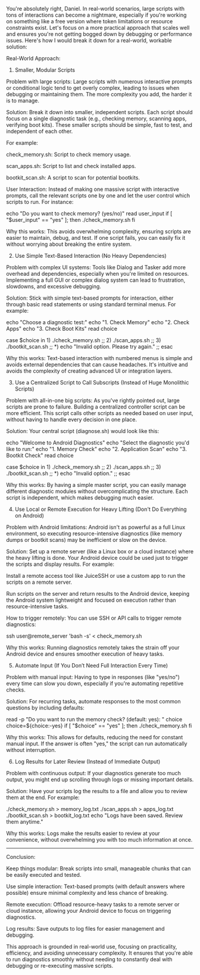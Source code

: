 You're absolutely right, Daniel. In real-world scenarios, large scripts with tons of interactions can become a nightmare, especially if you're working on something like a free version where token limitations or resource constraints exist. Let's focus on a more practical approach that scales well and ensures you're not getting bogged down by debugging or performance issues. Here's how I would break it down for a real-world, workable solution:

Real-World Approach:

1. Smaller, Modular Scripts

Problem with large scripts: Large scripts with numerous interactive prompts or conditional logic tend to get overly complex, leading to issues when debugging or maintaining them. The more complexity you add, the harder it is to manage.

Solution: Break it down into smaller, independent scripts. Each script should focus on a single diagnostic task (e.g., checking memory, scanning apps, verifying boot kits). These smaller scripts should be simple, fast to test, and independent of each other.

For example:

check_memory.sh: Script to check memory usage.

scan_apps.sh: Script to list and check installed apps.

bootkit_scan.sh: A script to scan for potential bootkits.


User Interaction: Instead of making one massive script with interactive prompts, call the relevant scripts one by one and let the user control which scripts to run. For instance:

echo "Do you want to check memory? (yes/no)"
read user_input
if [ "$user_input" == "yes" ]; then
    ./check_memory.sh
fi



Why this works: This avoids overwhelming complexity, ensuring scripts are easier to maintain, debug, and test. If one script fails, you can easily fix it without worrying about breaking the entire system.

2. Use Simple Text-Based Interaction (No Heavy Dependencies)

Problem with complex UI systems: Tools like Dialog and Tasker add more overhead and dependencies, especially when you're limited on resources. Implementing a full GUI or complex dialog system can lead to frustration, slowdowns, and excessive debugging.

Solution: Stick with simple text-based prompts for interaction, either through basic read statements or using standard terminal menus. For example:

echo "Choose a diagnostic test:"
echo "1. Check Memory"
echo "2. Check Apps"
echo "3. Check Boot Kits"
read choice

case $choice in
    1) ./check_memory.sh ;;
    2) ./scan_apps.sh ;;
    3) ./bootkit_scan.sh ;;
    *)
        echo "Invalid option. Please try again."
        ;;
esac


Why this works: Text-based interaction with numbered menus is simple and avoids external dependencies that can cause headaches. It's intuitive and avoids the complexity of creating advanced UI or integration layers.

3. Use a Centralized Script to Call Subscripts (Instead of Huge Monolithic Scripts)

Problem with all-in-one big scripts: As you've rightly pointed out, large scripts are prone to failure. Building a centralized controller script can be more efficient. This script calls other scripts as needed based on user input, without having to handle every decision in one place.

Solution: Your central script (diagnose.sh) would look like this:

echo "Welcome to Android Diagnostics"
echo "Select the diagnostic you'd like to run:"
echo "1. Memory Check"
echo "2. Application Scan"
echo "3. Bootkit Check"
read choice

case $choice in
    1) ./check_memory.sh ;;
    2) ./scan_apps.sh ;;
    3) ./bootkit_scan.sh ;;
    *)
        echo "Invalid option."
        ;;
esac


Why this works: By having a simple master script, you can easily manage different diagnostic modules without overcomplicating the structure. Each script is independent, which makes debugging much easier.

4. Use Local or Remote Execution for Heavy Lifting (Don't Do Everything on Android)

Problem with Android limitations: Android isn't as powerful as a full Linux environment, so executing resource-intensive diagnostics (like memory dumps or bootkit scans) may be inefficient or slow on the device.

Solution: Set up a remote server (like a Linux box or a cloud instance) where the heavy lifting is done. Your Android device could be used just to trigger the scripts and display results. For example:

Install a remote access tool like JuiceSSH or use a custom app to run the scripts on a remote server.

Run scripts on the server and return results to the Android device, keeping the Android system lightweight and focused on execution rather than resource-intensive tasks.


How to trigger remotely: You can use SSH or API calls to trigger remote diagnostics:

ssh user@remote_server 'bash -s' < check_memory.sh


Why this works: Running diagnostics remotely takes the strain off your Android device and ensures smoother execution of heavy tasks.

5. Automate Input (If You Don’t Need Full Interaction Every Time)

Problem with manual input: Having to type in responses (like "yes/no") every time can slow you down, especially if you're automating repetitive checks.

Solution: For recurring tasks, automate responses to the most common questions by including defaults:

read -p "Do you want to run the memory check? (default: yes): " choice
choice=${choice:-yes}
if [ "$choice" == "yes" ]; then
    ./check_memory.sh
fi


Why this works: This allows for defaults, reducing the need for constant manual input. If the answer is often "yes," the script can run automatically without interruption.

6. Log Results for Later Review (Instead of Immediate Output)

Problem with continuous output: If your diagnostics generate too much output, you might end up scrolling through logs or missing important details.

Solution: Have your scripts log the results to a file and allow you to review them at the end. For example:

./check_memory.sh > memory_log.txt
./scan_apps.sh > apps_log.txt
./bootkit_scan.sh > bootkit_log.txt
echo "Logs have been saved. Review them anytime."


Why this works: Logs make the results easier to review at your convenience, without overwhelming you with too much information at once.


---

Conclusion:

Keep things modular: Break scripts into small, manageable chunks that can be easily executed and tested.

Use simple interaction: Text-based prompts (with default answers where possible) ensure minimal complexity and less chance of breaking.

Remote execution: Offload resource-heavy tasks to a remote server or cloud instance, allowing your Android device to focus on triggering diagnostics.

Log results: Save outputs to log files for easier management and debugging.


This approach is grounded in real-world use, focusing on practicality, efficiency, and avoiding unnecessary complexity. It ensures that you're able to run diagnostics smoothly without needing to constantly deal with debugging or re-executing massive scripts.


